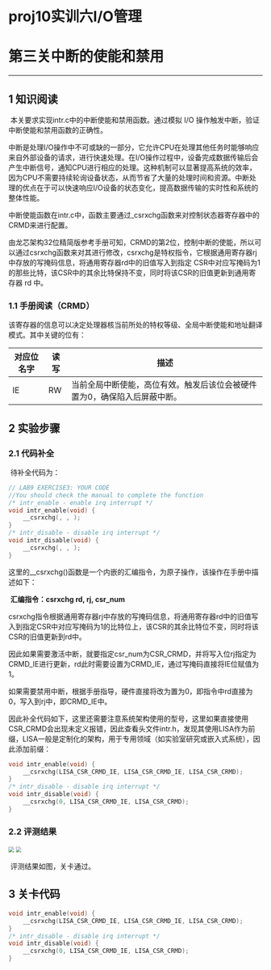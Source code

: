 # proj10实训六**I/O管理**

# 第三关中断的使能和禁用

------

## 1 知识阅读

​	本关要求实现intr.c中的中断使能和禁用函数。通过模拟 I/O 操作触发中断，验证中断使能和禁用函数的正确性。

​	中断是处理I/O操作中不可或缺的一部分，它允许CPU在处理其他任务时能够响应来自外部设备的请求，进行快速处理。在I/O操作过程中，设备完成数据传输后会产生中断信号，通知CPU进行相应的处理。这种机制可以显著提高系统的效率，因为CPU不需要持续轮询设备状态，从而节省了大量的处理时间和资源。中断处理的优点在于可以快速响应I/O设备的状态变化，提高数据传输的实时性和系统的整体性能。

​	中断使能函数在intr.c中，函数主要通过_csrxchg函数来对控制状态器寄存器中的CRMD来进行配置。

​	由龙芯架构32位精简版参考手册可知，CRMD的第2位，控制中断的使能，所以可以通过csrxchg函数来对其进行修改，csrxchg是特权指令，它根据通用寄存器rj中存放的写掩码信息，将通用寄存器rd中的旧值写入到指定 CSR中对应写掩码为1的那些比特，该CSR中的其余比特保持不变，同时将该CSR的旧值更新到通用寄存器 rd 中。

### 1.1 手册阅读（CRMD）

​	该寄存器的信息可以决定处理器核当前所处的特权等级、全局中断使能和地址翻译模式。其中关键的位有：

| 对应位名字 | 读写 | 描述                                                         |
| ---------- | ---- | ------------------------------------------------------------ |
| IE         | RW   | 当前全局中断使能，高位有效。触发后该位会被硬件置为0，确保陷入后屏蔽中断。 |

## 2 实验步骤

### 2.1 代码补全

​	待补全代码为：

```c
// LAB9 EXERCISE3: YOUR CODE
//You should check the manual to complete the function
/* intr_enable - enable irq interrupt */
void intr_enable(void) {
    __csrxchg(, , );
}
/* intr_disable - disable irq interrupt */
void intr_disable(void) {
    __csrxchg(, , );
}
```

​	这里的__csrxchg()函数是一个内嵌的汇编指令，为原子操作，该操作在手册中描述如下：

​	**汇编指令：csrxchg  rd, rj, csr_num**

​	csrxchg指令根据通用寄存器rj中存放的写掩码信息，将通用寄存器rd中的旧值写入到指定CSR中对应写掩码为1的比特位上，该CSR的其余比特位不变，同时将该CSR的旧值更新到rd中。

​	因此如果需要激活中断，就要指定csr_num为CSR_CRMD，并将写入位rj指定为CRMD_IE进行更新，rd此时需要设置为CRMD_IE，通过写掩码直接将IE位赋值为1。

​	如果需要禁用中断，根据手册指导，硬件直接将改为置为0，即指令中rd直接为0，写入到rj中，即CRMD_IE中。

​	因此补全代码如下，这里还需要注意系统架构使用的型号，这里如果直接使用CSR_CRMD会出现未定义报错，因此查看头文件intr.h，发现其使用LISA作为前缀，LISA一般是定制化的架构，用于专用领域（如实验室研究或嵌入式系统），因此添加前缀：

```c
void intr_enable(void) {
	__csrxchg(LISA_CSR_CRMD_IE, LISA_CSR_CRMD_IE, LISA_CSR_CRMD);
}
/* intr_disable - disable irq interrupt */
void intr_disable(void) {
	__csrxchg(0, LISA_CSR_CRMD_IE, LISA_CSR_CRMD);
}
```

### 2.2 评测结果

<img src="F:\study\操作系统\OS_comp\picture\lab31.png" style="zoom:67%;" />

<img src="F:\study\操作系统\OS_comp\picture\lab632.png" style="zoom:67%;" />

​	评测结果如图，关卡通过。

## 3 关卡代码

```c
void intr_enable(void) {
	__csrxchg(LISA_CSR_CRMD_IE, LISA_CSR_CRMD_IE, LISA_CSR_CRMD);
}
/* intr_disable - disable irq interrupt */
void intr_disable(void) {
	__csrxchg(0, LISA_CSR_CRMD_IE, LISA_CSR_CRMD);
}
```

